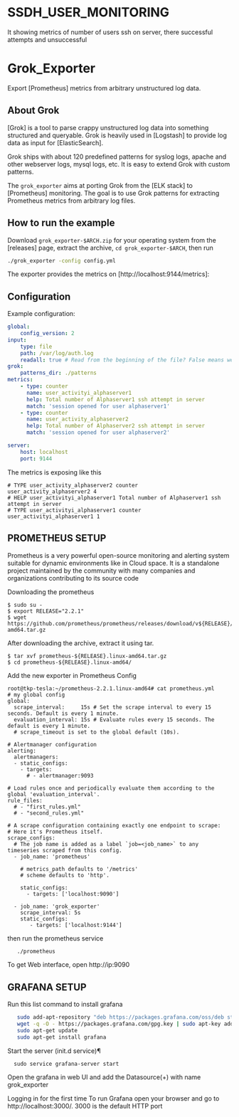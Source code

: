 # SSDH_USER_MONITORING
It showing metrics of number of users ssh on server, there successful attempts and unsuccessful 

Grok_Exporter
=============

Export [Prometheus] metrics from arbitrary unstructured log data.

About Grok
----------

[Grok] is a tool to parse crappy unstructured log data into something structured and queryable. Grok is heavily used in [Logstash] to provide log data as input for [ElasticSearch].

Grok ships with about 120 predefined patterns for syslog logs, apache and other webserver logs, mysql logs, etc. It is easy to extend Grok with custom patterns.

The `grok_exporter` aims at porting Grok from the [ELK stack] to [Prometheus] monitoring. The goal is to use Grok patterns for extracting Prometheus metrics from arbitrary log files.

How to run the example
----------------------

Download `grok_exporter-$ARCH.zip` for your operating system from the [releases] page, extract the archive, `cd grok_exporter-$ARCH`, then run

```bash
./grok_exporter -config config.yml
```

The exporter provides the metrics on [http://localhost:9144/metrics]:

Configuration
-------------

Example configuration:

```yaml
global:
    config_version: 2
input:
    type: file
    path: /var/log/auth.log
    readall: true # Read from the beginning of the file? False means we start at the end of the file and read only new lines.
grok:
    patterns_dir: ./patterns
metrics:
    - type: counter
      name: user_activityi_alphaserver1
      help: Total number of Alphaserver1 ssh attempt in server
      match: 'session opened for user alphaserver1'
    - type: counter
      name: user_activity_alphaserver2
      help: Total number of Alphaserver2 ssh attempt in server
      match: 'session opened for user alphaserver2'

server:
    host: localhost
    port: 9144
```

The metrics is exposing like this 
```
# TYPE user_activity_alphaserver2 counter
user_activity_alphaserver2 4
# HELP user_activityi_alphaserver1 Total number of Alphaserver1 ssh attempt in server
# TYPE user_activityi_alphaserver1 counter
user_activityi_alphaserver1 1
```

PROMETHEUS SETUP
---------------- 

Prometheus is a very powerful open-source monitoring and alerting system suitable for dynamic environments like in Cloud space. It is a standalone project maintained by the community with many companies and organizations contributing to its source code

Downloading the prometheus

```
$ sudo su -
$ export RELEASE="2.2.1"
$ wget https://github.com/prometheus/prometheus/releases/download/v${RELEASE}/prometheus-${RELEASE}.linux-amd64.tar.gz
```

After downloading the archive, extract it using tar.

```
$ tar xvf prometheus-${RELEASE}.linux-amd64.tar.gz
$ cd prometheus-${RELEASE}.linux-amd64/
```

Add the new exporter in Prometheus Config 

```
root@tkp-tesla:~/prometheus-2.2.1.linux-amd64# cat prometheus.yml
# my global config
global:
  scrape_interval:     15s # Set the scrape interval to every 15 seconds. Default is every 1 minute.
  evaluation_interval: 15s # Evaluate rules every 15 seconds. The default is every 1 minute.
  # scrape_timeout is set to the global default (10s).

# Alertmanager configuration
alerting:
  alertmanagers:
  - static_configs:
    - targets:
      # - alertmanager:9093

# Load rules once and periodically evaluate them according to the global 'evaluation_interval'.
rule_files:
  # - "first_rules.yml"
  # - "second_rules.yml"

# A scrape configuration containing exactly one endpoint to scrape:
# Here it's Prometheus itself.
scrape_configs:
  # The job name is added as a label `job=<job_name>` to any timeseries scraped from this config.
  - job_name: 'prometheus'

    # metrics_path defaults to '/metrics'
    # scheme defaults to 'http'.

    static_configs:
      - targets: ['localhost:9090']

  - job_name: 'grok_exporter'
    scrape_interval: 5s
    static_configs:
       - targets: ['localhost:9144']
```

then run the prometheus service

```bash
   ./prometheus
```

To get Web interface, open http://ip:9090


GRAFANA SETUP
--------------

Run this list command to install grafana 

```bash
   sudo add-apt-repository "deb https://packages.grafana.com/oss/deb stable main"
   wget -q -O - https://packages.grafana.com/gpg.key | sudo apt-key add -
   sudo apt-get update
   sudo apt-get install grafana
```

Start the server (init.d service)¶

```
  sudo service grafana-server start
```
Open the grafana in web UI and add the Datasource(+) with name grok_exporter

Logging in for the first time
To run Grafana open your browser and go to http://localhost:3000/. 3000 is the default HTTP port
